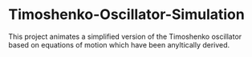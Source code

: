 # Timoshenko-Oscillator-Simulation
This project animates a simplified version of the Timoshenko oscillator based on equations of motion which have been anyltically derived.
